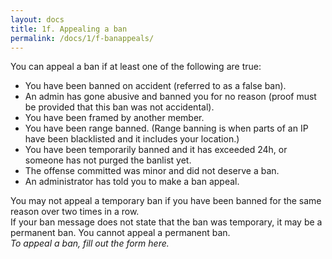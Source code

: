 ```yaml
---
layout: docs
title: 1f. Appealing a ban
permalink: /docs/1/f-banappeals/
---
```

You can appeal a ban if at least one of the following are true:

* You have been banned on accident (referred to as a false ban).
* An admin has gone abusive and banned you for no reason (proof must be provided that this ban was not accidental).
* You have been framed by another member.
* You have been range banned. (Range banning is when parts of an IP have been blacklisted and it includes your location.)
* You have been temporarily banned and it has exceeded 24h, or someone has not purged the banlist yet.
* The offense committed was minor and did not deserve a ban.
* An administrator has told you to make a ban appeal.

You may not appeal a temporary ban if you have been banned for the same reason over two times in a row.
<br>
If your ban message does not state that the ban was temporary, it may be a permanent ban. You cannot appeal a permanent ban.
<br>
_To appeal a ban, fill out the form here._
